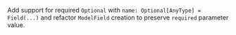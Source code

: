 Add support for required `Optional` with `name: Optional[AnyType] = Field(...)` and refactor `ModelField` creation to preserve `required` parameter value.